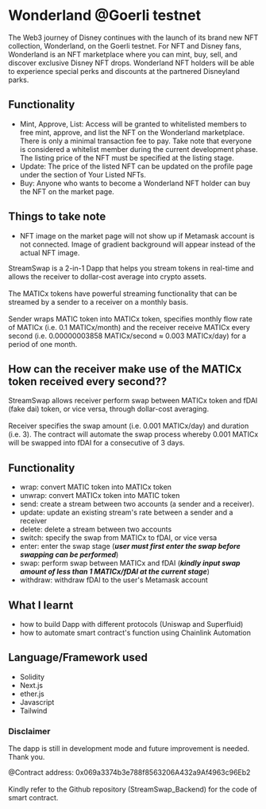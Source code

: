 # Wonderland @Goerli testnet

The Web3 journey of Disney continues with the launch of its brand new NFT collection, Wonderland, on the Goerli testnet.
For NFT and Disney fans, Wonderland is an NFT marketplace where you can mint, buy, sell, and discover exclusive Disney NFT drops.
Wonderland NFT holders will be able to experience special perks and discounts at the partnered Disneyland parks.

## **Functionality**
- Mint, Approve, List: Access will be granted to whitelisted members to free mint, approve, and list the NFT on the Wonderland marketplace. There is only a minimal transaction fee to pay. Take note that everyone is considered a whitelist member during the current development phase. The listing price of the NFT must be specified at the listing stage.
- Update: The price of the listed NFT can be updated on the profile page under the section of Your Listed NFTs.
- Buy: Anyone who wants to become a Wonderland NFT holder can buy the NFT on the market page.

## **Things to take note**
- NFT image on the market page will not show up if Metamask account is not connected. Image of gradient background will appear instead of the actual NFT image.






StreamSwap is a 2-in-1 Dapp that helps you stream tokens in real-time and allows the receiver to dollar-cost average into crypto assets.
<br/><br/>
The MATICx tokens have powerful streaming functionality that can be streamed by a sender to a receiver on a monthly basis. 
<br/><br/>
Sender wraps MATIC token into MATICx token, specifies monthly flow rate of MATICx (i.e. 0.1 MATICx/month) and the receiver receive MATICx every second (i.e. 0.00000003858 MATICx/second ≈ 0.003 MATICx/day) for a period of one month.
<br/>
## **How can the receiver make use of the MATICx token received every second??**
StreamSwap allows receiver perform swap between MATICx token and fDAI (fake dai) token, or vice versa, through dollar-cost averaging.
<br/><br/>
Receiver specifies the swap amount (i.e. 0.001 MATICx/day) and duration (i.e. 3). The contract will automate the swap process whereby 0.001 MATICx will be swapped into fDAI for a consecutive of 3 days. 

## **Functionality**
- wrap: convert MATIC token into MATICx token 
- unwrap: convert MATICx token into MATIC token
- send: create a stream between two accounts (a sender and a receiver). 
- update: update an existing stream's rate between a sender and a receiver
- delete: delete a stream between two accounts 
- switch: specify the swap from MATICx to fDAI, or vice versa
- enter: enter the swap stage (***user must first enter the swap before swapping can be performed***)
- swap: perform swap between MATICx and fDAI (***kindly input swap amount of less than 1 MATICx/fDAI at the current stage***)
- withdraw: withdraw fDAI to the user's Metamask account

## **What I learnt**
- how to build Dapp with different protocols (Uniswap and Superfluid)
- how to automate smart contract's function using Chainlink Automation

## **Language/Framework used**
- Solidity
- Next.js
- ether.js
- Javascript
- Tailwind 

### **Disclaimer**
The dapp is still in development mode and future improvement is needed. 
Thank you. 

@Contract address: 0x069a3374b3e788f8563206A432a9Af4963c96Eb2 <br/><br/>
Kindly refer to the Github repository (StreamSwap_Backend) for the code of smart contract.


